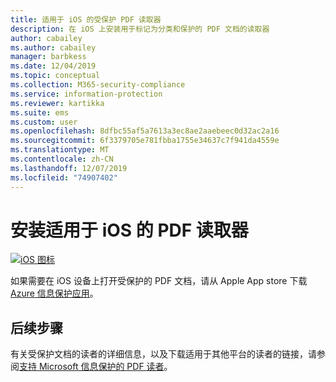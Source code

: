 ```yaml
---
title: 适用于 iOS 的受保护 PDF 读取器
description: 在 iOS 上安装用于标记为分类和保护的 PDF 文档的读取器
author: cabailey
ms.author: cabailey
manager: barbkess
ms.date: 12/04/2019
ms.topic: conceptual
ms.collection: M365-security-compliance
ms.service: information-protection
ms.reviewer: kartikka
ms.suite: ems
ms.custom: user
ms.openlocfilehash: 8dfbc55af5a7613a3ec8ae2aaebeec0d32ac2a16
ms.sourcegitcommit: 6f3379705e781fbba1755e34637c7f941da4559e
ms.translationtype: MT
ms.contentlocale: zh-CN
ms.lasthandoff: 12/07/2019
ms.locfileid: "74907402"
---
```

# <a name="install-a-pdf-reader-for-ios"></a>安装适用于 iOS 的 PDF 读取器

[![iOS 图标](../media/develop/ios-icon.png)](https://go.microsoft.com/fwlink/?LinkId=325338)

如果需要在 iOS 设备上打开受保护的 PDF 文档，请从 Apple App store 下载[Azure 信息保护应用](https://go.microsoft.com/fwlink/?LinkId=325338)。

## <a name="next-steps"></a>后续步骤

有关受保护文档的读者的详细信息，以及下载适用于其他平台的读者的链接，请参阅[支持 Microsoft 信息保护的 PDF 读者](protected-pdf-readers.md)。


